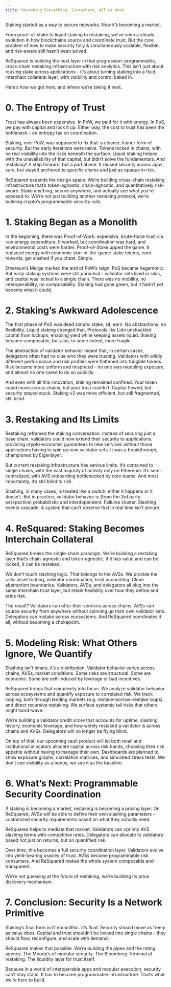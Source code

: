 ```yaml
---
title: Restaking Everything, Everywhere, All at Once
---
```


Staking started as a way to secure networks. Now it’s becoming a market.

From proof-of-stake to liquid staking to restaking, we’ve seen a steady evolution in how blockchains source and coordinate trust. But the core problem of how to make security fully & simultaneously scalable, flexible, and risk-aware still hasn’t been solved.

ReSquared is building the next layer in that progression: programmable, cross-chain restaking infrastructure with risk analytics. This isn’t just about reusing stake across applications - it’s about turning staking into a fluid, interchain collateral layer, with visibility and control baked in.

Here’s how we got here, and where we’re taking it next.


# 0. The Entropy of Trust
Trust has always been expensive. In PoW, we paid for it with energy. In PoS, we pay with capital and lock it up. Either way, the cost to trust has been the bottleneck - an entropy tax on coordination.

Staking, over PoW, was supposed to fix that: a cleaner, leaner form of security. But the early iterations were naive. Tokens locked in chains, with no real visibility into the risks beneath the surface. Liquid staking helped with the unavailability of that capital, but didn’t solve the fundamentals. And restaking? A step forward, but a partial one. It reused security across apps, sure, but stayed anchored to specific chains and just as opaque in risk.

ReSquared expands the design space. We’re building cross-chain restaking infrastructure that’s token-agnostic, chain-agnostic, and quantitatively risk-aware. Stake anything, secure anywhere, and actually see what you’re exposed to. We’re not just building another restaking protocol, we’re building crypto’s programmable security rails.


# 1. Staking Began as a Monolith
In the beginning, there was Proof-of-Work: expensive, brute-force trust via raw energy expenditure. It worked, but coordination was hard, and environmental costs were harder. Proof-of-Stake upped the game. It replaced energy with economic skin-in-the-game: stake tokens, earn rewards, get slashed if you cheat. Simple.

Ethereum’s Merge marked the end of PoW’s reign. PoS became hegemonic. But early staking systems were still parochial - validator sets lived in silos, and capital was locked to a single chain. There was no mobility, no interoperability, no composability. Staking had gone green, but it hadn’t yet become what it could.


# 2. Staking’s Awkward Adolescence
The first phase of PoS was dead simple: stake, sit, earn. No abstractions, no flexibility. Liquid staking changed that. Protocols like Lido unshackled capital from lockups, enabling yield while keeping assets liquid. Staking became composable, but also, to some extent, more fragile.

The abstraction of validator behavior meant that, in certain cases, delegators often had no clue who they were trusting. Validators with wildly different performance and risk profiles were flattened into fungible tokens. Risk became more uniform and mispriced - no one was modeling exposure, and almost no one cared to do so publicly.

And even with all this innovation, staking remained confined. Your token could move across chains, but your trust couldn’t. Capital flowed, but security stayed stuck. Staking v2 was more efficient, but still fragmented, still blind.


# 3. Restaking and Its Limits
Restaking reframed the staking conversation. Instead of securing just a base chain, validators could now extend their security to applications, providing crypto-economic guarantees to new services without those applications having to spin up new validator sets. It was a breakthrough, championed by Eigenlayer.

But current restaking infrastructure has serious limits. It’s contained to single chains, with the vast majority of activity only on Ethereum. It’s semi-centralized, with AVS onboarding bottlenecked by core teams. And most importantly, it’s still blind to risk.

Slashing, in many cases, is treated like a switch: either it happens or it doesn’t. But in practice, validator behavior is (from the 3rd party perspective) probabilistic and interdependent. Failures cluster. Slashing events cascade. A system that can’t observe that in real time isn’t secure.


# 4. ReSquared: Staking Becomes Interchain Collateral
ReSquared breaks the single-chain paradigm. We’re building a restaking layer that’s chain-agnostic and token-agnostic. If it has value and can be locked, it can be restaked.

We don’t touch slashing logic. That belongs to the AVSs. We provide the rails: asset routing, validator coordination, trust accounting. Clean abstraction boundaries. Validators, AVSs, and delegators all plug into the same interchain trust layer, but retain flexibility over how they define and price risk.

The result? Validators can offer their services across chains. AVSs can source security from anywhere without spinning up their own validator sets. Delegators can restake across ecosystems. And ReSquared coordinates it all, without becoming a chokepoint.


# 5. Modeling Risk: What Others Ignore, We Quantify
Slashing isn’t binary, it’s a distribution. Validator behavior varies across chains, AVSs, market conditions. Some risks are structural. Some are economic. Some are self-induced by leverage or bad incentives.

ReSquared brings that complexity into focus. We analyze validator behavior across ecosystems and quantify exposure to correlated risk. We track looping, both through lending markets (e.g. restake–borrow–restake loops) and direct recursive restaking. We surface systemic tail risks that others might hand-wave.

We’re building a validator credit score that accounts for uptime, slashing history, economic leverage, and how widely restaked a validator is across chains and AVSs. Delegators will no longer be flying blind.

On top of that, our upcoming vault product will let both retail and institutional allocators allocate capital across risk bands, choosing their risk appetite without having to manage their own. Dashboards are planned to show exposure graphs, correlation matrices, and simulated stress tests. We don’t see visibility as a bonus, we see it as the baseline.


# 6. What’s Next: Programmable Security Coordination
If staking is becoming a market, restaking is becoming a pricing layer. On ReSquared, AVSs will be able to define their own slashing parameters - customized security requirements based on what they actually need. 

ReSquared helps to mediate that market. Validators can opt into AVS slashing terms with competitive rates. Delegators can allocate to validators based not just on returns, but on quantified risk.

Over time, this becomes a full security coordination layer. Validators evolve into yield-bearing oracles of trust. AVSs become programmable risk consumers. And ReSquared makes the whole system composable and transparent.

We’re not guessing at the future of restaking, we’re building its price discovery mechanism.


# 7. Conclusion: Security Is a Network Primitive
Staking’s final form isn’t monolithic. It’s fluid. Security should move as freely as value does. Capital and trust shouldn’t be locked into single chains - they should flow, reconfigure, and scale with demand.

ReSquared makes that possible. We’re building the pipes and the rating agency.
The Moody’s of modular security. The Bloomberg Terminal of restaking. The liquidity layer for trust itself.

Because in a world of interoperable apps and modular execution, security can’t stay static.
It has to become programmable infrastructure. That’s what we’re here to build.